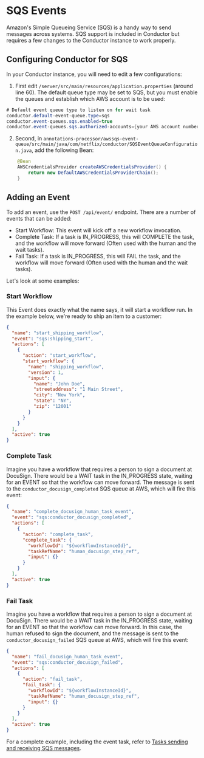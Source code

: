 # SQS Events

Amazon's Simple Queueing Service (SQS) is a handy way to send messages across systems. SQS support is included in Conductor but requires a few changes to the Conductor instance to work properly.

## Configuring Conductor for SQS

In your Conductor instance, you will need to edit a few configurations:

1. First edit `/server/src/main/resources/application.properties` (around line 60). The default queue type may be set to SQS, but you must enable the queues and establish which AWS account is to be used:

```java
# Default event queue type to listen on for wait task
conductor.default-event-queue.type=sqs
conductor.event-queues.sqs.enabled=true
conductor.event-queues.sqs.authorized-accounts={your AWS account number}
```

2. Second, in `annotations-processor/awssqs-event-queue/src/main/java/com/netflix/conductor/SQSEventQueueConfiguration.java`, add the following Bean:

```java
    @Bean
    AWSCredentialsProvider createAWSCredentialsProvider() {
        return new DefaultAWSCredentialsProviderChain();
    }

```

## Adding an Event

To add an event, use the `POST /api/event/` endpoint. There are a number of events that can be added:

- Start Workflow: This event will kick off a new workflow invocation.
- Complete Task: If a task is IN_PROGRESS, this will COMPLETE the task, and the workflow will move forward (Often used with the human and the wait tasks).
- Fail Task: If a task is IN_PROGRESS, this will FAIL the task, and the workflow will move forward (Often used with the human and the wait tasks).

Let's look at some examples:

### Start Workflow

This Event does exactly what the name says, it will start a workflow run. In the example below, we're ready to ship an item to a customer:

```json
{
  "name": "start_shipping_workflow",
  "event": "sqs:shipping_start",
  "actions": [
    {
      "action": "start_workflow",
      "start_workflow": {
        "name": "shipping_workflow",
        "version": 1,
        "input": {
          "name": "John Doe",
          "streetaddress": "1 Main Street",
          "city": "New York",
          "state": "NY",
          "zip": "12001"
        }
      }
    }
  ],
  "active": true
}
```

### Complete Task

Imagine you have a workflow that requires a person to sign a document at DocuSign. There would be a WAIT task in the IN_PROGRESS state, waiting for an EVENT so that the workflow can move forward. The message is sent to the `conductor_docusign_completed` SQS queue at AWS, which will fire this event:

```json
{
  "name": "complete_docusign_human_task_event",
  "event": "sqs:conductor_docusign_completed",
  "actions": [
    {
      "action": "complete_task",
      "complete_task": {
        "workflowId": "${workflowInstanceId}",
        "taskRefName": "human_docusign_step_ref",
        "input": {}
      }
    }
  ],
  "active": true
}
```

### Fail Task

Imagine you have a workflow that requires a person to sign a document at DocuSign. There would be a WAIT task in the IN_PROGRESS state, waiting for an EVENT so that the workflow can move forward. In this case, the human refused to sign the document, and the message is sent to the `conductor_docusign_failed` SQS queue at AWS, which will fire this event:

```json
{
  "name": "fail_docusign_human_task_event",
  "event": "sqs:conductor_docusign_failed",
  "actions": [
    {
      "action": "fail_task",
      "fail_task": {
        "workflowId": "${workflowInstanceId}",
        "taskRefName": "human_docusign_step_ref",
        "input": {}
      }
    }
  ],
  "active": true
}
```

For a complete example, including the event task, refer to [Tasks sending and receiving SQS messages](/content/docs/how-tos/Tasks/SQS-event-task).
